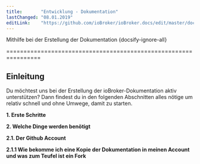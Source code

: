 ```yaml
---
title:       "Entwicklung - Dokumentation"
lastChanged: "08.01.2019"
editLink:    "https://github.com/ioBroker/ioBroker.docs/edit/master/docs/community/doc.md"
---
```


Mithilfe bei der Erstellung der Dokumentation {docsify-ignore-all}

================================================================


Einleitung
---------

Du möchtest uns bei der Erstellung der ioBroker-Dokumentation aktiv unterstützen?
Dann findest du in den folgenden Abschnitten alles nötige um relativ schnell und ohne Umwege,
damit zu starten.


<b>1. Erste Schritte</b>

<b>2. Welche Dinge werden benötigt</b>

<b>2.1. Der Github Account</b>

<b>2.1.1 Wie bekomme ich eine Kopie der Dokumentation in meinen Account und was zum Teufel ist ein Fork</b>
